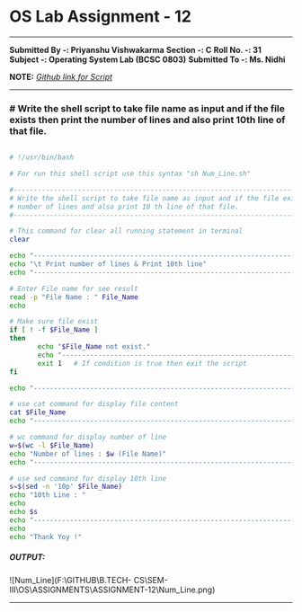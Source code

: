 # OS Lab Assignment - 12

------

**Submitted By -:  Priyanshu Vishwakarma**
**Section  -:  C**
**Roll No. -:  31**
**Subject  -:  Operating System Lab (BCSC 0803)**
**Submitted To -:  Ms. Nidhi**

**NOTE:** *[Github link for Script](https://github.com/CodePredator01/B.TECH-CS/tree/master/SEM-III/OS/ASSIGNMENTS/ASSIGNMENT-12)*

------

### # Write the shell script to take file name as input and if the file exists then print the number of lines and also print 10th line of that file.

```sh

# !/usr/bin/bash

# For run this shell script use this syntax "sh Num_Line.sh"

#------------------------------------------------------------------------------------------
# Write the shell script to take file name as input and if the file exists then print the
# number of lines and also print 10 th line of that file.            
#-----------------------------------------------------------------------------------------

# This command for clear all running statement in terminal
clear

echo "-------------------------------------------------------------------------"
echo "\t Print number of lines & Print 10th line"
echo "-------------------------------------------------------------------------"

# Enter File name for see result
read -p "File Name : " File_Name
echo

# Make sure file exist
if [ ! -f $File_Name ]
then
       echo "$File_Name not exist."
       echo "---------------------------------------------------------------------------------------"  
       exit 1   # If condition is true then exit the script
fi

echo "----------------------------------------------------------------------------------"

# use cat command for display file content
cat $File_Name
echo "-----------------------------------------------------------------------------------"

# wc command for display number of line
w=$(wc -l $File_Name)
echo "Number of lines : $w (File Name)"
echo "-----------------------------------------------------------------------------------"

# use sed command for display 10th line
s=$(sed -n '10p' $File_Name)
echo "10th Line : "
echo
echo $s 
echo "----------------------------------------------------------------------------------"
echo 
echo "Thank Yoy !"
```



##### **OUTPUT:**

![Num_Line](F:\GITHUB\B.TECH- CS\SEM-III\OS\ASSIGNMENTS\ASSIGNMENT-12\Num_Line.png)

------


